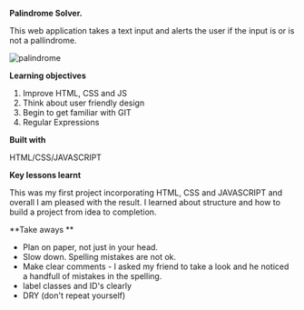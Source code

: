 **Palindrome Solver.**

This web application takes a text input and alerts the user if the input is or is not a pallindrome.

![palindrome](https://user-images.githubusercontent.com/85199675/153256312-25820c88-1934-4ac5-920d-7368add42ee7.png)


**Learning objectives**

1. Improve HTML, CSS and JS
2. Think about user friendly design
3. Begin to get familiar with GIT
4. Regular Expressions

**Built with**

HTML/CSS/JAVASCRIPT

**Key lessons learnt**

This was my first project incorporating HTML, CSS and JAVASCRIPT and overall I am pleased with the result. I learned about structure and how to build a project from idea to completion. 

**Take aways **
- Plan on paper, not just in your head.
- Slow down. Spelling mistakes are not ok. 
- Make clear comments - I asked my friend to take a look and he noticed a handfull of mistakes in the spelling. 
- label classes and ID's clearly
- DRY (don't repeat yourself)
